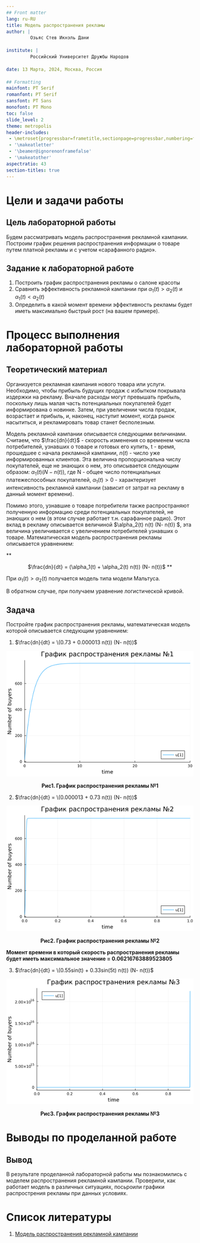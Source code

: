 ```yaml
---
## Front matter
lang: ru-RU
title: Модель распространения рекламы
author: |
         Озьяс Стев Икнэль Дани

institute: |
         Российский Университет Дружбы Народов

date: 13 Марта, 2024, Москва, Россия

## Formatting
mainfont: PT Serif
romanfont: PT Serif
sansfont: PT Sans
monofont: PT Mono
toc: false
slide_level: 2
theme: metropolis
header-includes: 
 - \metroset{progressbar=frametitle,sectionpage=progressbar,numbering=fraction}
 - '\makeatletter'
 - '\beamer@ignorenonframefalse'
 - '\makeatother'
aspectratio: 43
section-titles: true
---
```


# Цели и задачи работы

## Цель лабораторной работы
 
Будем рассматривать модель распространения рекламной кампании.  Построим график решения распространения информации о товаре путем платной
рекламы и с учетом «сарафанного радио».

## Задание к лабораторной работе

1. Построить график распространения рекламы о салоне красоты
2. Сравнить эффективность рекламной кампании при $\alpha_1(t) > \alpha_2(t)$ и $\alpha_1(t) < \alpha_2(t)$
3. Определить в какой момент времени эффективность рекламы будет иметь максимально быстрый рост (на вашем примере).


# Процесс выполнения лабораторной работы

## Теоретический материал 
Организуется рекламная кампания нового товара или услуги. Необходимо, чтобы прибыль будущих продаж с избытком покрывала издержки на рекламу. Вначале расходы могут превышать прибыль, поскольку лишь малая часть потенциальных покупателей будет информирована о новинке. Затем, при увеличении числа продаж, возрастает и прибыль, и, наконец, наступит момент, когда рынок насытиться, и рекламировать товар станет бесполезным.

Модель рекламной кампании описывается следующими величинами. Считаем, что $\frac{dn}{dt}$ - скорость изменения со временем числа потребителей, узнавших о товаре и готовых его купить, t - время, прошедшее с начала рекламной кампании, $n(t)$ - число уже информированных клиентов. Эта величина пропорциональна числу покупателей, еще не знающих о нем, это описывается следующим образом: $\alpha_1(t)(N- n(t))$, где N - общее число потенциальных платежеспособных покупателей, $\alpha_1(t) > 0$ - характеризует интенсивность рекламной кампании (зависит от затрат на рекламу в данный момент времени).


Помимо этого, узнавшие о товаре потребители также распространяют полученную информацию среди потенциальных покупателей, не знающих о нем (в этом случае работает т.н. сарафанное радио). Этот вклад в рекламу описывается величиной $\alpha_2(t) n(t) (N- n(t)) $, эта величина увеличивается с увеличением потребителей узнавших о товаре. Математическая модель распространения рекламы описывается уравнением:

**<p align="center">
  $\frac{dn}{dt} = (\alpha_1(t) + \alpha_2(t) n(t)) (N- n(t))$
**
</p> 

При $\alpha_1(t) > \alpha_2(t)$ получается модель типа модели Мальтуса.


В обратном случае, при получаем уравнение логистической кривой.


## Задача

Постройте график распространения рекламы, математическая модель которой описывается
следующим уравнением:
1. $\frac{dn}{dt} = \(0.73 + 0.000013 n(t)) (N- n(t))$ 

![График распространения рекламы №1 (Julia)](image/image1.png)
**<p align="center">
  Рис1. График распространения рекламы №1**
</p>

2. $\frac{dn}{dt} = \(0.000013 + 0.73 n(t)) (N- n(t))$

![График распространения рекламы №2 (Julia)](image/image2.png)
**<p align="center">
  Рис2. График распространения рекламы №2**
</p>


**Момент времени в который скорость распространения рекламы будет иметь максимальное значение = 0.06216763889523805**



3. $\frac{dn}{dt} = \(0.55sin(t) + 0.33sin(5t) n(t)) (N- n(t))$

![График распространения рекламы №3 (Julia)](image/image3.png)
**<p align="center">
  Рис3. График распространения рекламы №3**
</p>



# Выводы по проделанной работе

## Вывод

В результате проделанной лабораторной работы мы познакомились с моделем распространения рекламной кампании. Проверили, как работает модель в различных ситуациях, посьроили графики распрострения рекламы при данных условиях.

# Список литературы

1. [Модель распространения рекламной кампании](https://anylogic.help/ru/tutorials/system-dynamics/12-promotion-strategy.html)